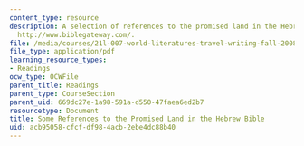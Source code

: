 ```yaml
---
content_type: resource
description: A selection of references to the promised land in the Hebrew Bible from
  http://www.biblegateway.com/.
file: /media/courses/21l-007-world-literatures-travel-writing-fall-2008/acb95058cfcfdf984acb2ebe4dc88b40_pro_land_ref.pdf
file_type: application/pdf
learning_resource_types:
- Readings
ocw_type: OCWFile
parent_title: Readings
parent_type: CourseSection
parent_uid: 669dc27e-1a98-591a-d550-47faea6ed2b7
resourcetype: Document
title: Some References to the Promised Land in the Hebrew Bible
uid: acb95058-cfcf-df98-4acb-2ebe4dc88b40
---
```

